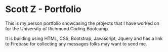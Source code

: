# Scott Z - Portfolio

This is my person portfolio showcasing the projects that I have worked on for the University of Richmond Coding Bootcamp

It is building using HTML, CSS, Bootstrap, Javascript, Jquery and has a link to Firebase for collecting any messages folks may want to send me. 
